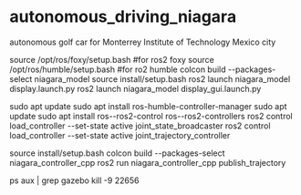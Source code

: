# autonomous_driving_niagara
 autonomous golf car for Monterrey Institute of Technology Mexico city
 
 
source /opt/ros/foxy/setup.bash #for ros2 foxy
source /opt/ros/humble/setup.bash #for ro2 humble
colcon build --packages-select niagara_model
source install/setup.bash
ros2 launch niagara_model display.launch.py
ros2 launch niagara_model display_gui.launch.py
 
 
 
 
 sudo apt update
sudo apt install ros-humble-controller-manager
sudo apt update
sudo apt install ros-<distro>-ros2-control ros-<distro>-ros2-controllers
ros2 control load_controller --set-state active joint_state_broadcaster
ros2 control load_controller --set-state active joint_trajectory_controller

source install/setup.bash
colcon build --packages-select niagara_controller_cpp
ros2 run niagara_controller_cpp publish_trajectory


ps aux | grep gazebo
kill -9 22656

